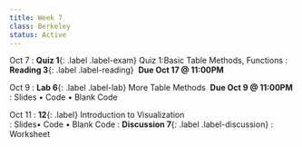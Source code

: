 ```yaml
---
title: Week 7 
class: Berkeley
status: Active
---
```


Oct 7
: **Quiz 1**{: .label .label-exam} Quiz 1:Basic Table Methods, Functions
: **Reading 3**{: .label .label-reading} &nbsp;**Due Oct 17 @ 11:00PM**


Oct 9
: **Lab 6**{: .label .label-lab} More Table Methods &nbsp;**Due Oct 9 @ 11:00PM**
: Slides &#8226; Code &#8226; Blank Code


Oct 11
: **12**{: .label} Introduction to Visualization  
  : Slides&#8226; Code &#8226; Blank Code
: **Discussion 7**{: .label .label-discussion}
  : Worksheet 
  <!-- &#8226;[Solutions](./assignments/disc01-sols.pdf) -->